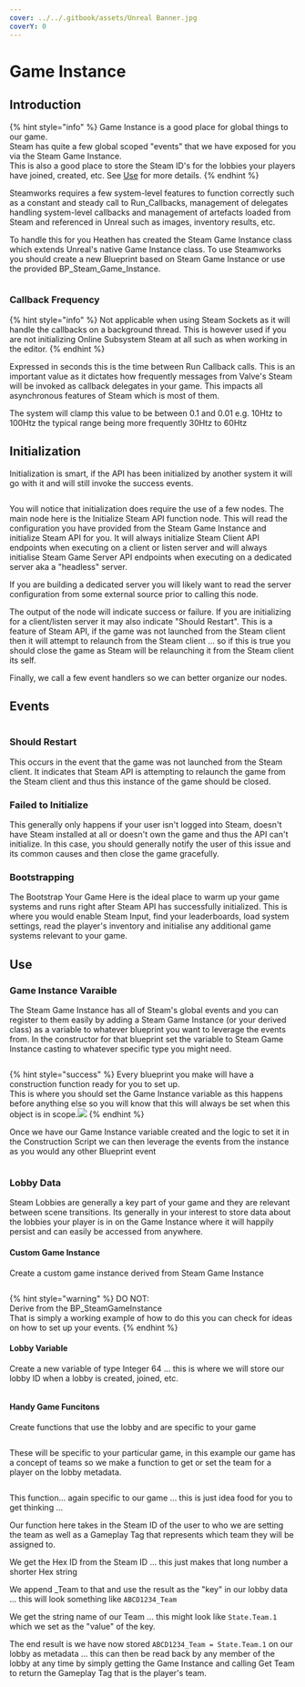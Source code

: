 ```yaml
---
cover: ../../.gitbook/assets/Unreal Banner.jpg
coverY: 0
---
```


# Game Instance

## Introduction

{% hint style="info" %}
Game Instance is a good place for global things to our game. \
Steam has quite a few global scoped "events" that we have exposed for you via the Steam Game Instance.\
This is also a good place to store the Steam ID's for the lobbies your players have joined, created, etc. See [Use](game-instance.md#use) for more details.
{% endhint %}

Steamworks requires a few system-level features to function correctly such as a constant and steady call to Run\_Callbacks, management of delegates handling system-level callbacks and management of artefacts loaded from Steam and referenced in Unreal such as images, inventory results, etc.

To handle this for you Heathen has created the Steam Game Instance class which extends Unreal's native Game Instance class. To use Steamworks you should create a new Blueprint based on Steam Game Instance or use the provided BP\_Steam\_Game\_Instance.

<figure><img src="../../.gitbook/assets/image (347).png" alt=""><figcaption></figcaption></figure>

### Callback Frequency

{% hint style="info" %}
Not applicable when using Steam Sockets as it will handle the callbacks on a background thread. This is however used if you are not initializing Online Subsystem Steam at all such as when working in the editor.
{% endhint %}

Expressed in seconds this is the time between Run Callback calls. This is an important value as it dictates how frequently messages from Valve's Steam will be invoked as callback delegates in your game. This impacts all asynchronous features of Steam which is most of them.

The system will clamp this value to be between 0.1 and 0.01 e.g. 10Htz to 100Htz the typical range being more frequently 30Htz to 60Htz

## Initialization

Initialization is smart, if the API has been initialized by another system it will go with it and will still invoke the success events.

<figure><img src="../../.gitbook/assets/image (349).png" alt=""><figcaption></figcaption></figure>

You will notice that initialization does require the use of a few nodes. The main node here is the Initialize Steam API function node. This will read the configuration you have provided from the Steam Game Instance and initialize Steam API for you. It will always initialize Steam Client API endpoints when executing on a client or listen server and will always initialise Steam Game Server API endpoints when executing on a dedicated server aka a "headless" server.

If you are building a dedicated server you will likely want to read the server configuration from some external source prior to calling this node.

The output of the node will indicate success or failure. If you are initializing for a client/listen server it may also indicate "Should Restart". This is a feature of Steam API, if the game was not launched from the Steam client then it will attempt to relaunch from the Steam client ... so if this is true you should close the game as Steam will be relaunching it from the Steam client its self.

Finally, we call a few event handlers so we can better organize our nodes.

## Events

<figure><img src="../../.gitbook/assets/image (350).png" alt=""><figcaption></figcaption></figure>

### Should Restart

This occurs in the event that the game was not launched from the Steam client. It indicates that Steam API is attempting to relaunch the game from the Steam client and thus this instance of the game should be closed.

### Failed to Initialize

This generally only happens if your user isn't logged into Steam, doesn't have Steam installed at all or doesn't own the game and thus the API can't initialize. In this case, you should generally notify the user of this issue and its common causes and then close the game gracefully.

### Bootstrapping

The Bootstrap Your Game Here is the ideal place to warm up your game systems and runs right after Steam API has successfully initialized. This is where you would enable Steam Input, find your leaderboards, load system settings, read the player's inventory and initialise any additional game systems relevant to your game.

## Use

### Game Instance Varaible

The Steam Game Instance has all of Steam's global events and you can register to them easily by adding a Steam Game Instance (or your derived class) as a variable to whatever blueprint you want to leverage the events from. In the constructor for that blueprint set the variable to Steam Game Instance casting to whatever specific type you might need.

<figure><img src="../../.gitbook/assets/image (1) (1) (1) (1) (1) (1) (1) (1).png" alt=""><figcaption></figcaption></figure>

{% hint style="success" %}
Every blueprint you make will have a construction function ready for you to set up. \
This is where you should set the Game Instance variable as this happens before anything else so you will know that this will always be set when this object is in scope.![](<../../.gitbook/assets/image (2) (1) (1) (1) (1) (1) (1).png>)
{% endhint %}

Once we have our Game Instance variable created and the logic to set it in the Construction Script we can then leverage the events from the instance as you would any other Blueprint event

<figure><img src="../../.gitbook/assets/image (3) (1) (1) (1) (1) (1).png" alt=""><figcaption></figcaption></figure>

### Lobby Data

Steam Lobbies are generally a key part of your game and they are relevant between scene transitions. Its generally in your interest to store data about the lobbies your player is in on the Game Instance where it will happily persist and can easily be accessed from anywhere.

#### Custom Game Instance

Create a custom game instance derived from Steam Game Instance&#x20;

<figure><img src="../../.gitbook/assets/image (5) (1) (1) (1).png" alt=""><figcaption></figcaption></figure>

{% hint style="warning" %}
DO NOT:\
Derive from the BP\_SteamGameInstance\
That is simply a working example of how to do this you can check for ideas on how to set up your events.
{% endhint %}

#### Lobby Variable

Create a new variable of type Integer 64 ... this is where we will store our lobby ID when a lobby is created, joined, etc.

<figure><img src="../../.gitbook/assets/image (4) (1) (1) (1) (1).png" alt=""><figcaption></figcaption></figure>

#### Handy Game Funcitons

Create functions that use the lobby and are specific to your game

<figure><img src="../../.gitbook/assets/image (6) (1) (1) (1).png" alt=""><figcaption></figcaption></figure>

These will be specific to your particular game, in this example our game has a concept of teams so we make a function to get or set the team for a player on the lobby metadata.

<figure><img src="../../.gitbook/assets/image (8) (1) (1) (1).png" alt=""><figcaption></figcaption></figure>

This function... again specific to our game ... this is just idea food for you to get thinking ...

Our function here takes in the Steam ID of the user to who we are setting the team as well as a Gameplay Tag that represents which team they will be assigned to.

We get the Hex ID from the Steam ID ... this just makes that long number a shorter Hex string

We append \_Team to that and use the result as the "key" in our lobby data ... this will look something like `ABCD1234_Team`

We get the string name of our Team ... this might look like `State.Team.1` which we set as the "value" of the key.

The end result is we have now stored `ABCD1234_Team = State.Team.1` on our lobby as metadata ... this can then be read back by any member of the lobby at any time by simply getting the Game Instance and calling Get Team to return the Gameplay Tag that is the player's team.
